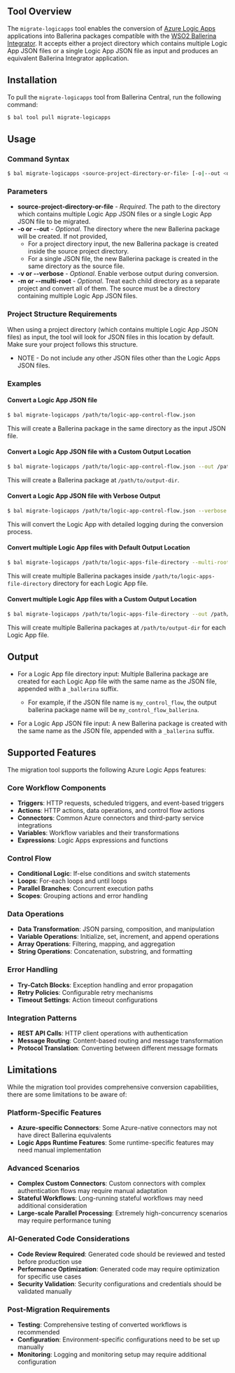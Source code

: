 ## Tool Overview
The `migrate-logicapps` tool enables the conversion of [Azure Logic Apps](https://learn.microsoft.com/en-us/azure/logic-apps/logic-apps-overview) applications into Ballerina packages compatible with the [WSO2 Ballerina Integrator](https://wso2.com/integrator/ballerina-integrator).
It accepts either a project directory which contains multiple Logic App JSON files or a single Logic App JSON file as input and produces an equivalent Ballerina Integrator application.

## Installation

To pull the `migrate-logicapps` tool from Ballerina Central, run the following command:
```bash
$ bal tool pull migrate-logicapps
```

## Usage

### Command Syntax

```bash
$ bal migrate-logicapps <source-project-directory-or-file> [-o|--out <output-directory>] [-v|--verbose] [-m|--multi-root]
```

### Parameters

- **source-project-directory-or-file** - *Required*. The path to the directory which contains multiple Logic App JSON files 
  or a single Logic App JSON file to be migrated.
- **-o or --out** - *Optional*. The directory where the new Ballerina package will be created. If not provided,
    - For a project directory input, the new Ballerina package is created inside the source project directory.
    - For a single JSON file, the new Ballerina package is created in the same directory as the source file.
- **-v or --verbose** - *Optional*. Enable verbose output during conversion.
- **-m or --multi-root** - *Optional*. Treat each child directory as a separate project and convert all of them. The source must be a directory containing multiple Logic App JSON files.

### Project Structure Requirements

When using a project directory (which contains multiple Logic App JSON files) as input, the tool will look for JSON files in this location by default.
Make sure your project follows this structure.

* NOTE - Do not include any other JSON files other than the Logic Apps JSON files.

### Examples

#### Convert a Logic App JSON file

```bash
$ bal migrate-logicapps /path/to/logic-app-control-flow.json
```

This will create a Ballerina package in the same directory as the input JSON file.

#### Convert a Logic App JSON file with a Custom Output Location

```bash
$ bal migrate-logicapps /path/to/logic-app-control-flow.json --out /path/to/output-dir
```

This will create a Ballerina package at `/path/to/output-dir`.

#### Convert a Logic App JSON file with Verbose Output

```bash
$ bal migrate-logicapps /path/to/logic-app-control-flow.json --verbose
```

This will convert the Logic App with detailed logging during the conversion process.

#### Convert multiple Logic App files with Default Output Location

```bash
$ bal migrate-logicapps /path/to/logic-apps-file-directory --multi-root
```

This will create multiple Ballerina packages inside `/path/to/logic-apps-file-directory` directory for each Logic App file.

#### Convert multiple Logic App files with a Custom Output Location

```bash
$ bal migrate-logicapps /path/to/logic-apps-file-directory --out /path/to/output-dir --multi-root
```

This will create multiple Ballerina packages at `/path/to/output-dir` for each Logic App file.

## Output
- For a Logic App file directory input: Multiple Ballerina package are created for each Logic App file with the same name 
  as the JSON file, appended with a `_ballerina` suffix.
    - For example,  if the JSON file name is `my_control_flow`, the
      output ballerina package name will be `my_control_flow_ballerina`.

- For a Logic App JSON file input: A new Ballerina package is created with the same name as the JSON file, appended
  with a `_ballerina` suffix.

## Supported Features

The migration tool supports the following Azure Logic Apps features:

### Core Workflow Components
- **Triggers**: HTTP requests, scheduled triggers, and event-based triggers
- **Actions**: HTTP actions, data operations, and control flow actions
- **Connectors**: Common Azure connectors and third-party service integrations
- **Variables**: Workflow variables and their transformations
- **Expressions**: Logic Apps expressions and functions

### Control Flow
- **Conditional Logic**: If-else conditions and switch statements
- **Loops**: For-each loops and until loops
- **Parallel Branches**: Concurrent execution paths
- **Scopes**: Grouping actions and error handling

### Data Operations
- **Data Transformation**: JSON parsing, composition, and manipulation
- **Variable Operations**: Initialize, set, increment, and append operations
- **Array Operations**: Filtering, mapping, and aggregation
- **String Operations**: Concatenation, substring, and formatting

### Error Handling
- **Try-Catch Blocks**: Exception handling and error propagation
- **Retry Policies**: Configurable retry mechanisms
- **Timeout Settings**: Action timeout configurations

### Integration Patterns
- **REST API Calls**: HTTP client operations with authentication
- **Message Routing**: Content-based routing and message transformation
- **Protocol Translation**: Converting between different message formats

## Limitations

While the migration tool provides comprehensive conversion capabilities, there are some limitations to be aware of:

### Platform-Specific Features
- **Azure-specific Connectors**: Some Azure-native connectors may not have direct Ballerina equivalents
- **Logic Apps Runtime Features**: Some runtime-specific features may need manual implementation

### Advanced Scenarios
- **Complex Custom Connectors**: Custom connectors with complex authentication flows may require manual adaptation
- **Stateful Workflows**: Long-running stateful workflows may need additional consideration
- **Large-scale Parallel Processing**: Extremely high-concurrency scenarios may require performance tuning

### AI-Generated Code Considerations
- **Code Review Required**: Generated code should be reviewed and tested before production use
- **Performance Optimization**: Generated code may require optimization for specific use cases
- **Security Validation**: Security configurations and credentials should be validated manually

### Post-Migration Requirements
- **Testing**: Comprehensive testing of converted workflows is recommended
- **Configuration**: Environment-specific configurations need to be set up manually
- **Monitoring**: Logging and monitoring setup may require additional configuration
